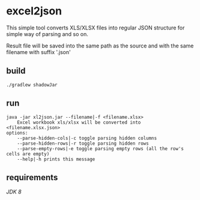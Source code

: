 # excel2json

This simple tool converts XLS/XLSX files into regular JSON structure 
for simple way of parsing and so on.

Result file will be saved into the same path as the source and with the same filename with suffix '.json'
## build

`./gradlew shadowJar`

## run

```
java -jar xl2json.jar --filename|-f <filename.xlsx>
	Excel workbook xls/xlsx will be converted into <filename.xlsx.json>
options:
	--parse-hidden-cols|-c toggle parsing hidden columns
	--parse-hidden-rows|-r toggle parsing hidden rows
	--parse-empty-rows|-e toggle parsing empty rows (all the row's cells are empty)
	--help|-h prints this message
```

## requirements

*JDK 8*